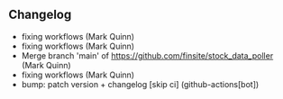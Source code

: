 ## Changelog

- fixing workflows (Mark Quinn)
- fixing workflows (Mark Quinn)
- Merge branch 'main' of https://github.com/finsite/stock_data_poller (Mark Quinn)
- fixing workflows (Mark Quinn)
- bump: patch version + changelog [skip ci] (github-actions[bot])